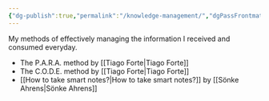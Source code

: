 ```yaml
---
{"dg-publish":true,"permalink":"/knowledge-management/","dgPassFrontmatter":true}
---
```


My methods of effectively managing the information I received and consumed everyday.

- The P.A.R.A. method by [[Tiago Forte\|Tiago Forte]]
- The C.O.D.E. method by [[Tiago Forte\|Tiago Forte]]
- [[How to take smart notes?\|How to take smart notes?]] by [[Sönke Ahrens\|Sönke Ahrens]]
